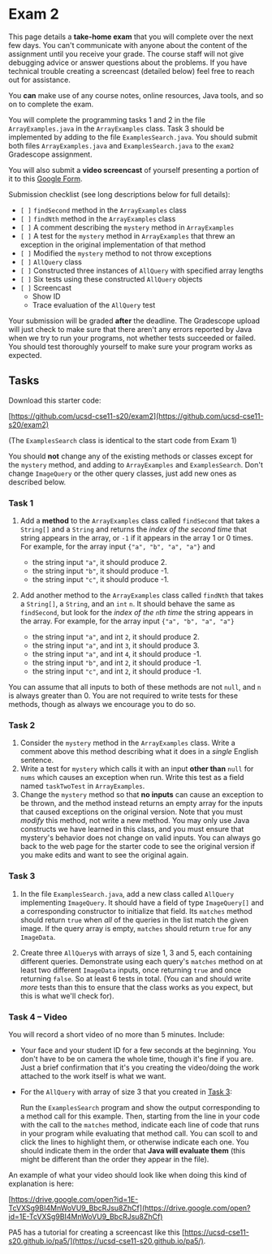 # Exam 2

This page details a **take-home exam** that you will complete over the next
few days. You can't communicate with anyone about the content of the
assignment until you receive your grade. The course staff will not give
debugging advice or answer questions about the problems. If you have
technical trouble creating a screencast (detailed below) feel free to reach
out for assistance.

You **can** make use of any course notes, online resources, Java tools, and
so on to complete the exam.

You will complete the programming tasks 1 and 2 in the file `ArrayExamples.java` in the `ArrayExamples` class. Task 3 should be implemented by adding to the file `ExamplesSearch.java`. You should submit both files `ArrayExamples.java` and `ExamplesSearch.java` to the `exam2` Gradescope assignment.

You will also submit a **video screencast** of yourself presenting a portion of it to this [Google Form](https://forms.gle/rqVp7JGDP1gt5TxH6).

Submission checklist (see long descriptions below for full details):

- `[ ]` `findSecond` method in the `ArrayExamples` class
- `[ ]` `findNth` method in the `ArrayExamples` class
- `[ ]` A comment describing the `mystery` method in `ArrayExamples`
- `[ ]` A test for the `mystery` method in `ArrayExamples` that threw an exception in the original implementation of that method
- `[ ]` Modified the `mystery` method to not throw exceptions
- `[ ]` `AllQuery` class
- `[ ]` Constructed three instances of `AllQuery` with specified array lengths
- `[ ]` Six tests using these constructed `AllQuery` objects
- `[ ]` Screencast
  - Show ID
  - Trace evaluation of the `AllQuery` test


Your submission will be graded **after** the deadline. The Gradescope upload
will just check to make sure that there aren't any errors reported by Java
when we try to run your programs, not whether tests succeeded or failed. You
should test thoroughly yourself to make sure your program works as expected.

## Tasks

Download this starter code:

[https://github.com/ucsd-cse11-s20/exam2](https://github.com/ucsd-cse11-s20/exam2)

(The `ExamplesSearch` class is identical to the start code from Exam 1)

You should **not** change any of the existing methods or classes except for the `mystery` method, and adding to `ArrayExamples` and `ExamplesSearch`. Don't change `ImageQuery` or the other query classes, just add new ones as described below.


### Task 1

1. Add a **method** to the `ArrayExamples` class called `findSecond` that takes a `String[]` and a `String` and returns the _index of the second time_ that string appears in the array, or `-1` if it appears in the array 1 or 0 times. For example, for the array input `{"a", "b", "a", "a"}` and

   - the string input `"a"`, it should produce 2.
   - the string input `"b"`, it should produce -1.
   - the string input `"c"`, it should produce -1.

2. Add another method to the `ArrayExamples` class called `findNth` that takes a `String[]`, a `String`, and an `int` `n`. It should behave the same as `findSecond`, but look for the _index of the `n`th time_ the string appears in the array. For example, for the array input `{"a", "b", "a", "a"}`

   - the string input `"a"`, and int `2`, it should produce 2.
   - the string input `"a"`, and int `3`, it should produce 3.
   - the string input `"a"`, and int `4`, it should produce -1.
   - the string input `"b"`, and int `2`, it should produce -1.
   - the string input `"c"`, and int `2`, it should produce -1.

You can assume that all inputs to both of these methods are not `null`, and `n` is always greater than 0. You are not required to write tests for these methods, though as always we encourage you to do so.

### Task 2

1. Consider the `mystery` method in the `ArrayExamples` class. Write a comment above this method describing what it does in a *single* English sentence.
2. Write a test for `mystery` which calls it with an input **other than** `null` for `nums` which causes an exception when run. Write this test as a field named `taskTwoTest` in `ArrayExamples`.
3. Change the `mystery` method so that **no inputs** can cause an exception to be thrown, and the method instead returns an empty array for the inputs that caused exceptions on the original version. Note that you must _modify_ this method, not write a new method. You may only use Java constructs we have learned in this class, and you must ensure that mystery's behavior does not change on valid inputs. You can always go back to the web page for the starter code to see the original version if you make edits and want to see the original again.

### Task 3

1. In the file `ExamplesSearch.java`, add a new class called `AllQuery` implementing `ImageQuery`. It should have a field of type `ImageQuery[]` and a corresponding constructor to initialize that field. Its `matches` method should return `true` when _all_ of the queries in the list match the given image. If the query array is empty, `matches` should return `true` for any `ImageData`.

2. Create three `AllQuery`s with arrays of size 1, 3 and 5, each containing different queries. Demonstrate using each query's `matches` method on at least two different `ImageData` inputs, once returning `true` and once returning `false`. So at least 6 tests in total. (You can and should write _more_ tests than this to ensure that the class works as you expect, but this is what we'll check for).

### Task 4 – Video

You will record a short video of no more than 5 minutes. Include:

- Your face and your student ID for a few seconds at the beginning. You don't
  have to be on camera the whole time, though it's fine if you are. Just a
  brief confirmation that it's you creating the video/doing the work attached
  to the work itself is what we want.
- For the `AllQuery` with array of size 3 that you created in [Task 3](#task-3):

  Run the `ExamplesSearch` program and show the output corresponding to a method call for this example. Then, starting from the line in your code with the call to the `matches` method, indicate each line of code that runs in your program while evaluating that method call. You can scoll to and click the lines to highlight them, or otherwise indicate each one. You should indicate them in the order that **Java will evaluate them** (this might be different than the order they appear in the file).

An example of what your video should look like when doing this kind of
explanation is here:

[https://drive.google.com/open?id=1E-TcVXSg9BI4MnWoVU9_BbcRJsu8ZhCf](https://drive.google.com/open?id=1E-TcVXSg9BI4MnWoVU9_BbcRJsu8ZhCf)

PA5 has a tutorial for creating a screencast like this
[https://ucsd-cse11-s20.github.io/pa5/](https://ucsd-cse11-s20.github.io/pa5/).


